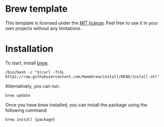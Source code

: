 <!--Title start-->

# Brew template

This template is licensed under the [MIT license](https://choosealicense.com/licenses/mit/). Feel free to use it in your own projects without any limitations.

<!--Title end-->

<!--Start template-->

# Installation

To start, install [brew](https://brew.sh/).

```sh-session
/bin/bash -c "$(curl -fsSL https://raw.githubusercontent.com/Homebrew/install/HEAD/install.sh)"
```

Alternatively, you can run:

```sh-session
brew update
```

Once you have brew installed, you can install the package using the following command:

```sh-session
brew install {package}
```

<!--End template-->
